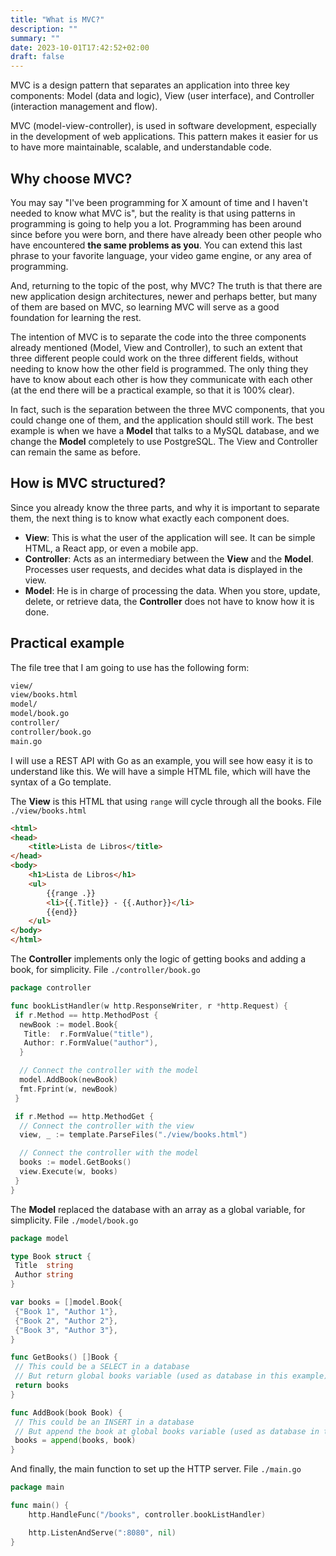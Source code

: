 ```yaml
---
title: "What is MVC?"
description: ""
summary: ""
date: 2023-10-01T17:42:52+02:00
draft: false
---
```



MVC is a design pattern that separates an application into three key components: Model (data and logic), View (user interface), and Controller (interaction management and flow).

MVC (model-view-controller), is used in software development, especially in the development of web applications. This pattern makes it easier for us to have more maintainable, scalable, and understandable code.

## Why choose MVC?

You may say "I've been programming for X amount of time and I haven't needed to know what MVC is", but the reality is that using patterns in programming is going to help you a lot. Programming has been around since before you were born, and there have already been other people who have encountered **the same problems as you**. You can extend this last phrase to your favorite language, your video game engine, or any area of programming.

And, returning to the topic of the post, why MVC? The truth is that there are new application design architectures, newer and perhaps better, but many of them are based on MVC, so learning MVC will serve as a good foundation for learning the rest.

The intention of MVC is to separate the code into the three components already mentioned (Model, View and Controller), to such an extent that three different people could work on the three different fields, without needing to know how the other field is programmed. The only thing they have to know about each other is how they communicate with each other (at the end there will be a practical example, so that it is 100% clear).

In fact, such is the separation between the three MVC components, that you could change one of them, and the application should still work. The best example is when we have a **Model** that talks to a MySQL database, and we change the **Model** completely to use PostgreSQL. The View and Controller can remain the same as before.

## How is MVC structured?

Since you already know the three parts, and why it is important to separate them, the next thing is to know what exactly each component does.

- **View**: This is what the user of the application will see. It can be simple HTML, a React app, or even a mobile app.
- **Controller**: Acts as an intermediary between the **View** and the **Model**. Processes user requests, and decides what data is displayed in the view.
- **Model**: He is in charge of processing the data. When you store, update, delete, or retrieve data, the **Controller** does not have to know how it is done.

## Practical example

The file tree that I am going to use has the following form:

```sh
view/
view/books.html
model/
model/book.go
controller/
controller/book.go
main.go
```

I will use a REST API with Go as an example, you will see how easy it is to understand like this. We will have a simple HTML file, which will have the syntax of a Go template.

The **View** is this HTML that using `range` will cycle through all the books. File `./view/books.html`

```html
<html>
<head>
    <title>Lista de Libros</title>
</head>
<body>
    <h1>Lista de Libros</h1>
    <ul>
        {{range .}}
        <li>{{.Title}} - {{.Author}}</li>
        {{end}}
    </ul>
</body>
</html>
```

The **Controller** implements only the logic of getting books and adding a book, for simplicity. File `./controller/book.go`

```go
package controller

func bookListHandler(w http.ResponseWriter, r *http.Request) {
 if r.Method == http.MethodPost {
  newBook := model.Book{
   Title:  r.FormValue("title"),
   Author: r.FormValue("author"),
  }

  // Connect the controller with the model
  model.AddBook(newBook)
  fmt.Fprint(w, newBook)
 }

 if r.Method == http.MethodGet {
  // Connect the controller with the view 
  view, _ := template.ParseFiles("./view/books.html")

  // Connect the controller with the model
  books := model.GetBooks()   
  view.Execute(w, books)
 }
}
```

The **Model** replaced the database with an array as a global variable, for simplicity. File `./model/book.go`

```go
package model

type Book struct {
 Title  string
 Author string
}

var books = []model.Book{
 {"Book 1", "Author 1"},
 {"Book 2", "Author 2"},
 {"Book 3", "Author 3"},
}

func GetBooks() []Book {
 // This could be a SELECT in a database
 // But return global books variable (used as database in this example) 
 return books
}

func AddBook(book Book) {
 // This could be an INSERT in a database
 // But append the book at global books variable (used as database in this example) 
 books = append(books, book)
}
```

And finally, the main function to set up the HTTP server. File `./main.go`

```go
package main

func main() {
    http.HandleFunc("/books", controller.bookListHandler)

    http.ListenAndServe(":8080", nil)
}
```
